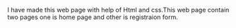 I have made this web page with help of Html and css.This web page contain two pages one is home page and other is registraion form.
